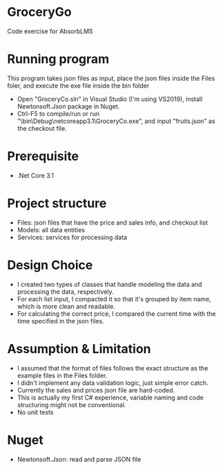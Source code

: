 # GroceryGo
Code exercise for AbsorbLMS

# Running program

This program takes json files as input, place the json files inside the Files foler, and execute the exe file inside the bin folder

- Open "GroceryCo.sln" in Visual Studio (I'm using VS2019), install Newtonsoft.Json package in Nuget.
- Ctrl-F5 to compile/run or run "\bin\Debug\netcoreapp3.1\GroceryCo.exe", and input "fruits.json" as the checkout file.

# Prerequisite

- .Net Core 3.1

# Project structure

- Files: json files that have the price and sales info, and checkout list
- Models: all data entities
- Services: services for processing data

# Design Choice

- I created two types of classes that handle modeling the data and processing the data, respectively.
- For each list input, I compacted it so that it's grouped by item name, which is more clean and readable.
- For calculating the correct price, I compared the current time with the time specified in the json files.

# Assumption & Limitation

- I assumed that the format of files follows the exact structure as the example files in the Files folder.
- I didn't implement any data validation logic, just simple error catch.
- Currently the sales and prices json file are hard-coded.
- This is actually my first C# experience, variable naming and code structuring might not be conventional.
- No unit tests

# Nuget

- Newtonsoft.Json: read and parse JSON file

